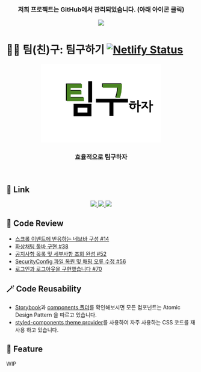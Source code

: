<div align=center>
  <h3>저희 프로젝트는 GitHub에서 관리되었습니다. (아래 아이콘 클릭)</h3>
	<a href="https://github.com/team-gu/service/pulls?q=is%3Apr+">
		<img src="http://mne.tools/mne-bids/assets/GitHub.png" height="100px">
	</a>
</div>

# 🤼‍♂️ 팀(친)구: 팀구하기 [![Netlify Status](https://api.netlify.com/api/v1/badges/10fbd5a5-b7d9-486a-af29-1670e61ffbb5/deploy-status)](https://nifty-jepsen-f8bdc1.netlify.app/)

<div align=center>
  <img src="FE/public/logo.png" width="320px">
  <h3>효율적으로 팀구하자</h3>
</div>
<br/>

## 🧷 Link

<div align=center>
	<a href="https://github.com/team-gu/service/pulls?q=is%3Apr+">
		<img src="http://mne.tools/mne-bids/assets/GitHub.png" height="50px">
	</a>
		<a href="https://team-gu.github.io/service/develop/">
		<img src="https://res.cloudinary.com/practicaldev/image/fetch/s--A-93deMc--/c_imagga_scale,f_auto,fl_progressive,h_420,q_auto,w_1000/https://dev-to-uploads.s3.amazonaws.com/uploads/articles/or34romslob844gmmv90.png" height="50px">
	</a>
		<a href="http://i5a202.p.ssafy.io:8080/swagger-ui/#/">
		<img src="https://s3-us-west-2.amazonaws.com/assertible/integrations/swagger-logo-horizontal.jpeg" height="50px">
	</a>
</div>

## 📝 Code Review

- [스크롤 이벤트에 반응하는 네브바 구성 #14](https://github.com/team-gu/service/pull/14)
- [화상채팅 툴바 구현 #38](https://github.com/team-gu/service/pull/38)
- [공지사항 목록 및 세부사항 조회 완성 #52](https://github.com/team-gu/service/pull/52)
- [SecurityConfig 파일 복원 및 매핑 오류 수정 #56](https://github.com/team-gu/service/pull/56)
- [로그인과 로그아웃을 구현했습니다 #70](https://github.com/team-gu/service/pull/70)

## 🪄 Code Reusability
- [Storybook](https://team-gu.github.io/service/develop/")과 [components 폴더](https://github.com/team-gu/service/tree/develop/FE/components)를 확인해보시면 모든 컴포넌트는 Atomic Design Pattern 을 따르고 있습니다.
- [styled-components theme provider](https://github.com/team-gu/service/blob/develop/FE/styles/theme.ts)를 사용하여 자주 사용하는 CSS 코드를 재사용 하고 있습니다.

## 🚀 Feature

WIP
